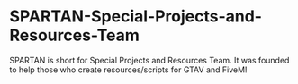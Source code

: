 # SPARTAN-Special-Projects-and-Resources-Team
SPARTAN is short for Special Projects and Resources Team. It was founded to help those who create resources/scripts for GTAV and FiveM!
